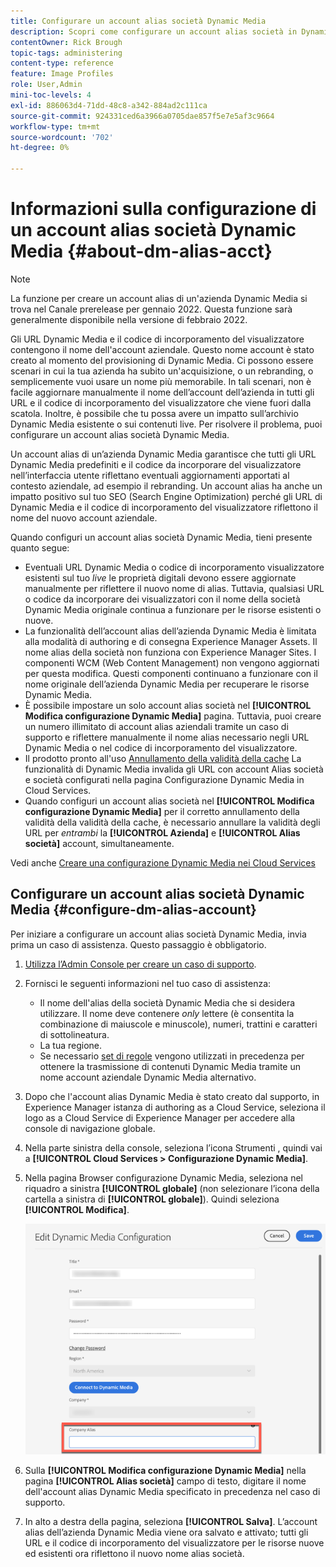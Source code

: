 ```yaml
---
title: Configurare un account alias società Dynamic Media
description: Scopri come configurare un account alias società in Dynamic Media.
contentOwner: Rick Brough
topic-tags: administering
content-type: reference
feature: Image Profiles
role: User,Admin
mini-toc-levels: 4
exl-id: 886063d4-71dd-48c8-a342-884ad2c111ca
source-git-commit: 924331ced6a3966a0705dae857f5e7e5af3c9664
workflow-type: tm+mt
source-wordcount: '702'
ht-degree: 0%

---
```


# Informazioni sulla configurazione di un account alias società Dynamic Media {#about-dm-alias-acct}

<!-- hide: yes
hidefromtoc: yes -->

>[!NOTE]
>
>La funzione per creare un account alias di un&#39;azienda Dynamic Media si trova nel Canale prerelease per gennaio 2022. Questa funzione sarà generalmente disponibile nella versione di febbraio 2022.

Gli URL Dynamic Media e il codice di incorporamento del visualizzatore contengono il nome dell&#39;account aziendale. Questo nome account è stato creato al momento del provisioning di Dynamic Media. Ci possono essere scenari in cui la tua azienda ha subito un&#39;acquisizione, o un rebranding, o semplicemente vuoi usare un nome più memorabile. In tali scenari, non è facile aggiornare manualmente il nome dell’account dell’azienda in tutti gli URL e il codice di incorporamento del visualizzatore che viene fuori dalla scatola. Inoltre, è possibile che tu possa avere un impatto sull’archivio Dynamic Media esistente o sui contenuti live. Per risolvere il problema, puoi configurare un account alias società Dynamic Media.

Un account alias di un’azienda Dynamic Media garantisce che tutti gli URL Dynamic Media predefiniti e il codice da incorporare del visualizzatore nell’interfaccia utente riflettano eventuali aggiornamenti apportati al contesto aziendale, ad esempio il rebranding. Un account alias ha anche un impatto positivo sul tuo SEO (Search Engine Optimization) perché gli URL di Dynamic Media e il codice di incorporamento del visualizzatore riflettono il nome del nuovo account aziendale.

Quando configuri un account alias società Dynamic Media, tieni presente quanto segue:

* Eventuali URL Dynamic Media o codice di incorporamento visualizzatore esistenti sul tuo *live* le proprietà digitali devono essere aggiornate manualmente per riflettere il nuovo nome di alias. Tuttavia, qualsiasi URL o codice da incorporare dei visualizzatori con il nome della società Dynamic Media originale continua a funzionare per le risorse esistenti o nuove.
* La funzionalità dell’account alias dell’azienda Dynamic Media è limitata alla modalità di authoring e di consegna Experience Manager Assets. Il nome alias della società non funziona con Experience Manager Sites. I componenti WCM (Web Content Management) non vengono aggiornati per questa modifica. Questi componenti continuano a funzionare con il nome originale dell’azienda Dynamic Media per recuperare le risorse Dynamic Media.
* È possibile impostare un solo account alias società nel **[!UICONTROL Modifica configurazione Dynamic Media]** pagina. Tuttavia, puoi creare un numero illimitato di account alias aziendali tramite un caso di supporto e riflettere manualmente il nome alias necessario negli URL Dynamic Media o nel codice di incorporamento del visualizzatore.
* Il prodotto pronto all&#39;uso [Annullamento della validità della cache](/help/assets/dynamic-media/invalidate-cdn-cache-dynamic-media.md) La funzionalità di Dynamic Media invalida gli URL con account Alias società e società configurati nella pagina Configurazione Dynamic Media in Cloud Services.
* Quando configuri un account alias società nel **[!UICONTROL Modifica configurazione Dynamic Media]** per il corretto annullamento della validità della validità della cache, è necessario annullare la validità degli URL per *entrambi* la **[!UICONTROL Azienda]** e **[!UICONTROL Alias società]** account, simultaneamente.

Vedi anche [Creare una configurazione Dynamic Media nei Cloud Services](/help/assets/dynamic-media/config-dm.md#configuring-dynamic-media-cloud-services)

## Configurare un account alias società Dynamic Media {#configure-dm-alias-account}

Per iniziare a configurare un account alias società Dynamic Media, invia prima un caso di assistenza. Questo passaggio è obbligatorio.

1. [Utilizza l’Admin Console per creare un caso di supporto](https://helpx.adobe.com/enterprise/using/support-for-experience-cloud.html).
1. Fornisci le seguenti informazioni nel tuo caso di assistenza:

   * Il nome dell&#39;alias della società Dynamic Media che si desidera utilizzare. Il nome deve contenere *only* lettere (è consentita la combinazione di maiuscole e minuscole), numeri, trattini e caratteri di sottolineatura.
   * La tua regione.
   * Se necessario [set di regole](/help/assets/dynamic-media/using-rulesets-to-transform-urls.md) vengono utilizzati in precedenza per ottenere la trasmissione di contenuti Dynamic Media tramite un nome account aziendale Dynamic Media alternativo.

1. Dopo che l&#39;account alias Dynamic Media è stato creato dal supporto, in Experience Manager istanza di authoring as a Cloud Service, seleziona il logo as a Cloud Service di Experience Manager per accedere alla console di navigazione globale.
1. Nella parte sinistra della console, seleziona l’icona Strumenti , quindi vai a **[!UICONTROL Cloud Services > Configurazione Dynamic Media]**.
1. Nella pagina Browser configurazione Dynamic Media, seleziona nel riquadro a sinistra **[!UICONTROL globale]** (non selezionare l’icona della cartella a sinistra di **[!UICONTROL globale]**). Quindi seleziona **[!UICONTROL Modifica]**.

   ![Campo di testo Alias società Dynamic Media](/help/assets/assets-dm/dm-company-alias.png)

1. Sulla **[!UICONTROL Modifica configurazione Dynamic Media]** nella pagina **[!UICONTROL Alias società]** campo di testo, digitare il nome dell&#39;account alias Dynamic Media specificato in precedenza nel caso di supporto.
1. In alto a destra della pagina, seleziona **[!UICONTROL Salva]**.
L’account alias dell’azienda Dynamic Media viene ora salvato e attivato; tutti gli URL e il codice di incorporamento del visualizzatore per le risorse nuove ed esistenti ora riflettono il nuovo nome alias società.